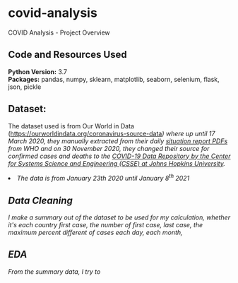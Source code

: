 # covid-analysis
COVID Analysis - Project Overview 


## Code and Resources Used 
**Python Version:** 3.7  
**Packages:** pandas, numpy, sklearn, matplotlib, seaborn, selenium, flask, json, pickle  

## Dataset: 
The dataset used is from Our World in Data (</em><a href="https://ourworldindata.org/coronavirus-source-data">https://ourworldindata.org/coronavirus-source-data</a><em>) where up until 17 March 2020, they manually extracted from their daily <a href="https://www.who.int/emergencies/diseases/novel-coronavirus-2019/situation-reports">situation report PDFs</a> from WHO and on 30 November 2020, they changed their source for confirmed cases and deaths to the <a href="https://github.com/CSSEGISandData/COVID-19">COVID-19 Data Repository by the Center for Systems Science and Engineering (CSSE) at Johns Hopkins University</a>.</li><li>The data is from January 23th 2020 until January 8<sup>th</sup> 2021</li></ol>


## Data Cleaning
I make a summary out of the dataset to be used for my calculation, whether it's each country first case, the number of first case, last case, the maximum percent different of cases each day, each month, 

## EDA
From the summary data, I try to 
